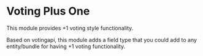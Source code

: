 # Voting Plus One

This module provides +1 voting style functionality.

Based on votingapi, this module adds a field type that you could add to any entity/bundle for having +1 voting functionality.
